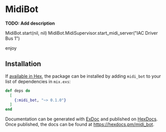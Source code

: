 # MidiBot

**TODO: Add description**

MidiBot.start(nil, nil)
MidiBot.MidiSupervisor.start_midi_server("IAC Driver Bus 1")

enjoy

## Installation

If [available in Hex](https://hex.pm/docs/publish), the package can be installed
by adding `midi_bot` to your list of dependencies in `mix.exs`:

```elixir
def deps do
  [
    {:midi_bot, "~> 0.1.0"}
  ]
end
```

Documentation can be generated with [ExDoc](https://github.com/elixir-lang/ex_doc)
and published on [HexDocs](https://hexdocs.pm). Once published, the docs can
be found at <https://hexdocs.pm/midi_bot>.

